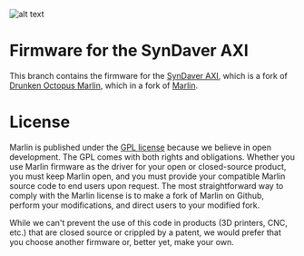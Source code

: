 ﻿![alt text][logo]

# Firmware for the SynDaver AXI

This branch contains the firmware for the [SynDaver AXI], which is a fork of [Drunken Octopus Marlin], which in a fork of [Marlin].

# License

Marlin is published under the [GPL license] because we believe in open development. The GPL comes with both rights and obligations. Whether you use Marlin firmware as the driver for your open or closed-source product, you must keep Marlin open, and you must provide your compatible Marlin source code to end users upon request. The most straightforward way to comply with the Marlin license is to make a fork of Marlin on Github, perform your modifications, and direct users to your modified fork.

While we can't prevent the use of this code in products (3D printers, CNC, etc.) that are closed source or crippled by a patent, we would prefer that you choose another firmware or, better yet, make your own.

[SynDaver AXI]: https://syndaver.com/product/axi-desktop-3d-printer/
[Marlin]: https://marlinfw.org/
[logo]: https://github.com/marciot/drunken-octopus-marlin/raw/syndaver-axi/images/axi-1.jpg "SynDaver AXI"
[GPL license]: /LICENSE
[Drunken Octopus Marlin]: https://github.com/marciot/drunken-octopus-marlin